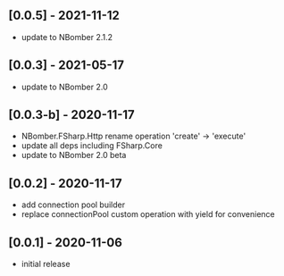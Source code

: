 ## [0.0.5] - 2021-11-12

- update to NBomber 2.1.2

## [0.0.3] - 2021-05-17

- update to NBomber 2.0

## [0.0.3-b] - 2020-11-17

- NBomber.FSharp.Http rename operation 'create' -> 'execute'
- update all deps including FSharp.Core
- update to NBomber 2.0 beta

## [0.0.2] - 2020-11-17

- add connection pool builder
- replace connectionPool custom operation with yield for convenience

## [0.0.1] - 2020-11-06

- initial release
